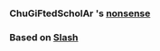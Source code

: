 

### ChuGiFtedScholAr 's [nonsense](https://ChuGiFtedScholAr.github.io/nonsense)

### Based on  [Slash](https://github.com/mastermay/Slash)


